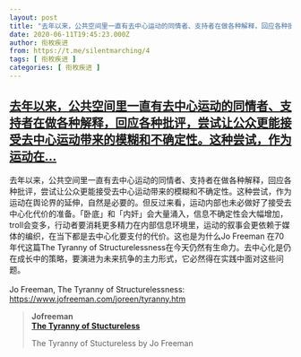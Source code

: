 ```yaml
---
layout: post
title: "去年以来，公共空间里一直有去中心运动的同情者、支持者在做各种解释，回应各种批评，尝试让公众更能接受去中心运动带来的模糊和不确定性。这种尝试，作为运动在"
date: 2020-06-11T19:45:23.000Z
author: 衔枚疾进
from: https://t.me/silentmarching/4
tags: [ 衔枚疾进 ]
categories: [ 衔枚疾进 ]
---
```

<!--1591904723000-->
[去年以来，公共空间里一直有去中心运动的同情者、支持者在做各种解释，回应各种批评，尝试让公众更能接受去中心运动带来的模糊和不确定性。这种尝试，作为运动在...](https://t.me/silentmarching/4)
------

<div>
<p>去年以来，公共空间里一直有去中心运动的同情者、支持者在做各种解释，回应各种批评，尝试让公众更能接受去中心运动带来的模糊和不确定性。这种尝试，作为运动在舆论界的延伸，自然是必要的。但反过来看，运动内部也未必做好了接受去中心化代价的准备。「卧底」和「内奸」会大量涌入，信息不确定性会大幅增加，troll会变多，行动者要消耗更多精力在内部信息环境里，运动的叙事会更依赖于媒体的编织，在当下都是去中心化要支付的代价。这也是为什么Jo Freeman 在70年代这篇The Tyranny of Structurelessness在今天仍然有生命力。去中心化是仍在成长中的策略，要演进为未来抗争的主力形式，它必然得在实践中面对这些问题。<br><br>Jo Freeman, The Tyranny of Structurelessness: <a href="https://www.jofreeman.com/joreen/tyranny.htm" target="_blank" rel="noopener">https://www.jofreeman.com/joreen/tyranny.htm</a></p><blockquote><b>Jofreeman</b><br><b><a href="https://www.jofreeman.com/joreen/tyranny.htm">The Tyranny of Stuctureless</a></b><br><p>The Tyranny of Stuctureless by Jo Freeman</p></blockquote>
</div>
